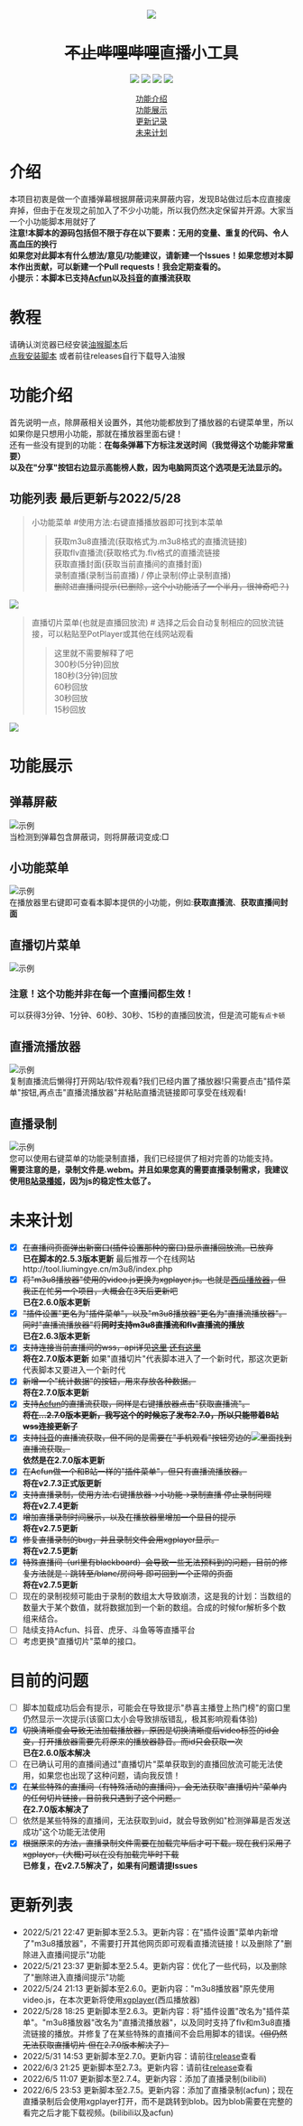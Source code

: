 <p style="font-size:12px" align="center"><img src="https://i1.hdslb.com/bfs/live/83f48bf72165be6ed8d59ac249aec58e48360575.png" /></p>
<h1 align="center" dir="auto"><del>不止哔哩哔哩</del>直播小工具</h1>
<p align="center" dir="auto">
  <a><img src="https://img.shields.io/github/stars/isma123HH/bilibili_live-assistant.svg"></img></a> 
  <img src="https://img.shields.io/github/forks/isma123HH/bilibili_live-assistant.svg"></img> 
  <img src="https://img.shields.io/github/issues/isma123HH/bilibili_live-assistant.svg"></img> 
  <img src="https://img.shields.io/github/license/isma123HH/bilibili_live-assistant.svg"></img>
</p>
<p align="center" dir="auto">
  <a href="#功能介绍">功能介绍</a>
  <br>
  <a href="#功能展示">功能展示</a>
  <br>
  <a href="#更新列表">更新记录</a>
  <br>
  <a href="#未来计划">未来计划</a>
</p>

# 介绍
本项目初衷是做一个直播弹幕根据屏蔽词来屏蔽内容，发现B站做过后本应直接废弃掉，但由于在发现之前加入了不少小功能，所以我仍然决定保留并开源。大家当一个小功能脚本用就好了<br>
<b>注意!本脚本的源码包括但不限于存在以下要素：无用的变量、重复的代码、令人高血压的换行</b><br>
<b>如果您对此脚本有什么想法/意见/功能建议，请新建一个Issues！如果您想对本脚本作出贡献，可以新建一个Pull requests！我会定期查看的。</b><br>
<b>小提示：本脚本已支持<a href=https://live.acfun.cn/>Acfun</a>以及<a href=https://live.douyin.com/>抖音</a>的直播流获取</b>
# 教程
请确认浏览器已经安装<a href="https://www.tampermonkey.net/">油猴脚本</a>后<br>
<a href="https://github.com/isma123HH/bilibili_live-assistant/raw/main/build/bili_live_assistant.user.js">点我安装脚本</a> 或者前往releases自行下载导入油猴
# 功能介绍
首先说明一点，除屏蔽相关设置外，其他功能都放到了播放器的右键菜单里，所以如果你是只想用小功能，那就在播放器里面右键！<br>
还有一些没有提到的功能：<b>在每条弹幕下方标注发送时间（我觉得这个功能非常重要）</b><br>
<b>以及在"分享"按钮右边显示高能榜人数，因为电脑网页这个选项是无法显示的。</b>
<br>
## 功能列表 最后更新与2022/5/28
>小功能菜单 #使用方法:右键直播播放器即可找到本菜单
>>获取m3u8直播流(获取格式为.m3u8格式的直播流链接)<br>
>>获取flv直播流(获取格式为.flv格式的直播流链接<br>
>>获取直播封面(获取当前直播间的直播封面)<br>
>>录制直播(录制当前直播) / 停止录制(停止录制直播)<br>
>><del>删除进直播间提示(已删除，这个小功能活了一个半月，很神奇吧？)</del><br>
<img src="assets/QQ截图20220528182944.png" />

>直播切片菜单(也就是直播回放流) # 选择之后会自动复制相应的回放流链接，可以粘贴至PotPlayer或其他在线网站观看
>>这里就不需要解释了吧<br>
>>300秒(5分钟)回放<br>
>>180秒(3分钟)回放<br>
>>60秒回放<br>
>>30秒回放<br>
>>15秒回放<br>
<img src="assets/QQ截图20220518233312.png" />

# 功能展示
## 弹幕屏蔽
<img src="assets/Desktop 2022.05.18 - 21.41.02.05.gif" alt="示例" /><br>
当检测到弹幕包含屏蔽词，则将屏蔽词变成:□
## 小功能菜单
<img src="assets/Desktop 2022.05.18 - 21.41.02.05_1.gif" alt="示例" /><br>
在播放器里右键即可查看本脚本提供的小功能，例如:<b>获取直播流</b>、<b>获取直播间封面</b>
<br>
## 直播切片菜单
<img src="assets/Desktop 2022.05.18 - 21.41.02.05_2.gif" alt="示例" /><br>
### 注意！这个功能并非在每一个直播间都生效！
可以获得3分钟、1分钟、60秒、30秒、15秒的直播回放流，但是流可能`有点卡顿`
## 直播流播放器
<img src="assets/live_player_show.gif" alt="示例" /><br>
复制直播流后懒得打开网站/软件观看?我们已经内置了播放器!只需要点击"插件菜单"按钮,再点击"直播流播放器"并粘贴直播流链接即可享受在线观看!<br>
## 直播录制
<img src="assets/live_rec_show.gif" alt="示例" /><br>
您可以使用右键菜单的功能录制直播，我们已经提供了相对完善的功能支持。<br><b>需要注意的是，录制文件是.webm。并且如果您真的需要直播录制需求，我建议使用<a href=https://rec.danmuji.org/>B站录播姬</a>，因为js的稳定性太低了。</b>

# 未来计划
- [x] <del>在直播间页面弹出新窗口(插件设置那种的窗口)显示直播回放流。已放弃</del><br><b>已在脚本的2.5.3版本更新</b> 最后推荐一个在线网站http://tool.liumingye.cn/m3u8/index.php
- [x] <del>将"m3u8播放器"使用的video.js更换为xgplayer.js。也就是<a href=https://v2.h5player.bytedance.com/>西瓜播放器</a>，但我正在忙另一个项目，大概会在3天后更新吧</del><br><b>已在2.6.0版本更新</b>
- [x] <del>"插件设置"更名为"插件菜单"，以及"m3u8播放器"更名为"直播流播放器"。同时"直播流播放器"将<b>同时支持m3u8直播流和flv直播流的播放</b></del><br><b>已在2.6.3版本更新</b>
- [x] <del>支持连接当前直播间的wss，api详见<a href=https://github.com/SocialSisterYi/bilibili-API-collect/blob/master/live/message_stream.md>这里</a> <a href=https://github.com/SocialSisterYi/bilibili-API-collect/issues/360>还有这里</a></del><br><b>将在2.7.0版本更新</b> 如果"直播切片"代表脚本进入了一个新时代，那这次更新代表脚本又要进入一个新时代
- [x] <del>新增一个"统计数据"的按钮，用来存放各种数据。</del> <br><b>将在2.7.0版本更新</b>
- [x] <del>支持<a href=https://live.acfun.cn/>Acfun</a>的直播流获取，同样是右键播放器点击"获取直播流"。<br><b>将在...2.7.0版本更新，我写这个的时候忘了发布2.7.0，所以只能带着B站wss连接更新了</b></del> 
- [x] <del>支持<a href=https://live.douyin.com/>抖音</a>的直播流获取，但不同的是需要在"手机观看"按钮旁边的<img src="assets/QQ截图20220530232439.png"/>里面找到直播流获取。</del><br><b>依然是在2.7.0版本更新</b>
- [x] <del>在Acfun做一个和B站一样的"插件菜单"，但只有直播流播放器。</del><br><b>将在v2.7.3正式版更新</b>
- [x] <del>支持直播录制，使用方法:右键播放器->小功能->录制直播 停止录制同理</del><br><b>将在v2.7.4更新</b>
- [x] <del>增加直播录制时间展示，以及在播放器里增加一个显目的提示</del><br><b>将在v2.7.5更新</b>  
- [x] <del>修复直播录制的bug，并且录制文件会用xgplayer显示。</del><br><b>将在v2.7.5更新</b>
- [x] <del>特殊直播间（url里有blackboard）会导致一些无法预料到的问题，目前的修复方法就是：跳转至/blanc/房间号 即可回到一个正常的页面</del><br><b>将在v2.7.5更新</b>
- [ ] 现在的录制视频可能由于录制的数组太大导致崩溃，这是我的计划：当数组的数量大于某个数值，就将数据加到一个新的数组。合成的时候for解析多个数组来结合。
- [ ] 陆续支持Acfun、抖音、虎牙、斗鱼等等直播平台
- [ ] 考虑更换"直播切片"菜单的接口。

# 目前的问题
- [ ] 脚本加载成功后会有提示，可能会在导致提示"恭喜主播登上热门榜"的窗口里仍然显示一次提示(该窗口太小会导致排版错乱，极其影响观看体验)
- [x] <del>切换清晰度会导致无法加载播放器，原因是切换清晰度后video标签的id会变，打开播放器需要先将原来的播放器静音。而id只会获取一次</del><br><b>已在2.6.0版本解决</b>
- [ ] 在已确认可用的直播间通过"直播切片"菜单获取到的直播回放流可能无法使用，如果您也出现了这种问题，请向我反馈！
- [x] <del>在某些特殊的直播间（有特殊活动的直播间），会无法获取"直播切片"菜单内的任何切片链接，目前我只遇到了这个问题。</del><br><b>在2.7.0版本解决了</b>
- [ ] 依然是某些特殊的直播间，无法获取到uid，就会导致例如"检测弹幕是否发送成功"这个功能无法使用
- [x] <del>根据原来的方法，直播录制文件需要在加载完毕后才可下载。现在我们采用了xgplayer，(大概)可以在没有加载完毕时下载</del><br><b>已修复，在v2.7.5解决了，如果有问题请提Issues</b>

# 更新列表
<ul>
<li>2022/5/21 22:47 更新脚本至2.5.3。更新内容：在"插件设置"菜单内新增了"m3u8播放器"，不需要打开其他网页即可观看直播流链接！以及删除了"删除进入直播间提示"功能</li>
<li>2022/5/21 23:37 更新脚本至2.5.4。更新内容：优化了一些代码，以及删除了"删除进入直播间提示"功能</li>
<li>2022/5/24 21:13 更新脚本至2.6.0。更新内容："m3u8播放器"原先使用video.js，在本次更新将使用<a href=https://v2.h5player.bytedance.com/>xgplayer</a>(西瓜播放器)</li>
<li>2022/5/28 18:25 更新脚本至2.6.3。更新内容：将"插件设置"改名为"插件菜单"。"m3u8播放器"改名为"直播流播放器"，以及同时支持了flv和m3u8直播流链接的播放。并修复了在某些特殊的直播间不会启用脚本的错误。<del>（但仍然无法获取直播切片 但在2.7.0版本解决了）</del></li>
<li>2022/5/31 14:53 更新脚本至2.7.0。更新内容：请前往<a href=https://github.com/isma123HH/bilibili_live-assistant/releases>release</a>查看</li>
<li>2022/6/3 21:25 更新脚本至2.7.3。更新内容：请前往<a href=https://github.com/isma123HH/bilibili_live-assistant/releases>release</a>查看</li>
<li>2022/6/5 11:07 更新脚本至2.7.4。更新内容：添加了直播录制(bilibili)</li>
<li>2022/6/5 23:53 更新脚本至2.7.5。更新内容：添加了直播录制(acfun)；现在直播录制后会使用xgplayer打开，而不是跳转到blob。因为blob需要在完整的看完之后才能下载视频。(bilibili以及acfun)</li>
</ul>

